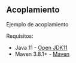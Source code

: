 ## Acoplamiento

Ejemplo de acoplamiento

Requisitos:
+ Java 11 - [Open JDK11](https://jdk.java.net/java-se-ri/11)
+ Maven 3.8.1+ - [Maven](https://maven.apache.org/download.cgi)
